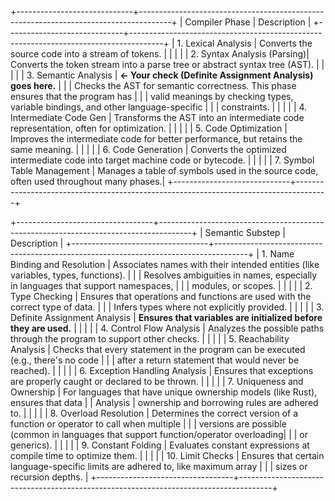 
+-----------------------------+--------------------------------------------------------------------------------------+
|         Compiler Phase      |                                        Description                                   |
+-----------------------------+--------------------------------------------------------------------------------------+
| 1. Lexical Analysis         | Converts the source code into a stream of tokens.                                     |
|                             |                                                                                      |
| 2. Syntax Analysis (Parsing)| Converts the token stream into a parse tree or abstract syntax tree (AST).            |
|                             |                                                                                      |
| 3. Semantic Analysis        | **<- Your check (Definite Assignment Analysis) goes here.**                           |
|                             | Checks the AST for semantic correctness. This phase ensures that the program has      |
|                             | valid meanings by checking types, variable bindings, and other language-specific      |
|                             | constraints.                                                                         |
|                             |                                                                                      |
| 4. Intermediate Code Gen    | Transforms the AST into an intermediate code representation, often for optimization.  |
|                             |                                                                                      |
| 5. Code Optimization        | Improves the intermediate code for better performance, but retains the same meaning.  |
|                             |                                                                                      |
| 6. Code Generation          | Converts the optimized intermediate code into target machine code or bytecode.        |
|                             |                                                                                      |
| 7. Symbol Table Management  | Manages a table of symbols used in the source code, often used throughout many phases.|
+-----------------------------+--------------------------------------------------------------------------------------+


+----------------------------------+--------------------------------------------------------------------------------------+
|        Semantic Substep          |                                        Description                                   |
+----------------------------------+--------------------------------------------------------------------------------------+
| 1. Name Binding and Resolution   | Associates names with their intended entities (like variables, types, functions).     |
|                                  | Resolves ambiguities in names, especially in languages that support namespaces,      |
|                                  | modules, or scopes.                                                                  |
|                                  |                                                                                      |
| 2. Type Checking                 | Ensures that operations and functions are used with the correct type of data.         |
|                                  | Infers types where not explicitly provided.                                          |
|                                  |                                                                                      |
| 3. Definite Assignment Analysis  | **Ensures that variables are initialized before they are used.**                      |
|                                  |                                                                                      |
| 4. Control Flow Analysis         | Analyzes the possible paths through the program to support other checks.              |
|                                  |                                                                                      |
| 5. Reachability Analysis         | Checks that every statement in the program can be executed (e.g., there's no code     |
|                                  | after a return statement that would never be reached).                               |
|                                  |                                                                                      |
| 6. Exception Handling Analysis   | Ensures that exceptions are properly caught or declared to be thrown.                |
|                                  |                                                                                      |
| 7. Uniqueness and Ownership      | For languages that have unique ownership models (like Rust), ensures that data        |
|    Analysis                      | ownership and borrowing rules are adhered to.                                        |
|                                  |                                                                                      |
| 8. Overload Resolution           | Determines the correct version of a function or operator to call when multiple        |
|                                  | versions are possible (common in languages that support function/operator overloading|
|                                  | or generics).                                                                        |
|                                  |                                                                                      |
| 9. Constant Folding              | Evaluates constant expressions at compile time to optimize them.                      |
|                                  |                                                                                      |
| 10. Limit Checks                 | Ensures that certain language-specific limits are adhered to, like maximum array      |
|                                  | sizes or recursion depths.                                                           |
+----------------------------------+--------------------------------------------------------------------------------------+
